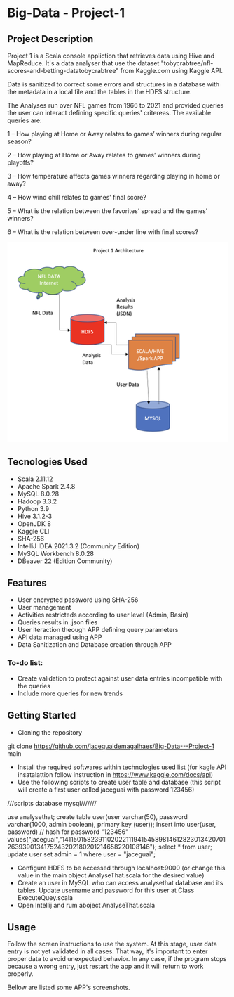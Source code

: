 # Big-Data - Project-1

## Project Description

Project 1 is a Scala console appliction that retrieves data using Hive and MapReduce. It's a data analyser that use the dataset "tobycrabtree/nfl-scores-and-betting-datatobycrabtree" from Kaggle.com using Kaggle API. 

Data is sanitized to correct some errors and structures in a database with the metadata in a local file and the tables in the HDFS structure.

The Analyses run over NFL games from 1966 to 2021 and provided queries the user can interact defining specific queries' critereas.
The available queries are:

1 – How playing at Home or Away relates to games’ winners during regular season?

2 – How playing at Home or Away relates to games’ winners during playoffs?

3 – How temperature affects games winners regarding playing in home or away?

4 – How wind chill relates to games’ final score?

5 – What is the relation between the favorites’ spread and the games' winners?

6 – What is the relation between over-under line with final scores?

![image](https://github.com/jaceguaidemagalhaes/Big-Data---Project-1/blob/main/images/Project-Architecture.png)

## Tecnologies Used

- Scala 2.11.12
- Apache Spark 2.4.8
- MySQL 8.0.28
- Hadoop 3.3.2
- Python 3.9
- Hive 3.1.2-3
- OpenJDK 8
- Kaggle CLI
- SHA-256
- IntelliJ IDEA 2021.3.2 (Community Edition)
- MySQL Workbench 8.0.28
- DBeaver 22 (Edition Community)

## Features

- User encrypted password using SHA-256
- User management 
- Activities restricteds according to user level (Admin, Basin)
- Queries results in .json files
- User iteraction theough APP defining query parameters
- API data managed using APP
- Data Sanitization and Database creation through APP 

### To-do list:

- Create validation to protect against user data entries incompatible with the queries
- Include more queries for new trends

## Getting Started

- Cloning the repository

git clone https://github.com/jaceguaidemagalhaes/Big-Data---Project-1 main

- Install the required softwares within technologies used list (for kagle API insatalattion follow instruction in https://www.kaggle.com/docs/api)
- Use the following scripts to create user table and database (this script will create a first user called jaceguai with password 123456)

///scripts database mysql///////

use analysethat;
create table user(user varchar(50), password varchar(1000, admin boolean), primary key (user));
insert into user(user, password)
// hash for password "123456"
values("jaceguai","1411501582391102022111941545898146128230134207012639390134175243202180201214658220108146");
select * from user;
update user set admin = 1 where user = "jaceguai";  

- Configure HDFS to be accessed through localhost:9000 (or change this value in the main object AnalyseThat.scala for the desired value)
- Create an user in MySQL who can access analysethat database and its tables. Update username and password for this user at Class ExecuteQuey.scala
- Open Intellij and rum aboject AnalyseThat.scala

## Usage

Follow the screen instructions to use the system. At this stage, user data entry is not yet validated in all cases. That way, it's important to enter proper data to avoid unexpected behavior. In any case, if the program stops because a wrong entry, just restart the app and it will return to work properly.

Bellow are listed some APP's screenshots.



